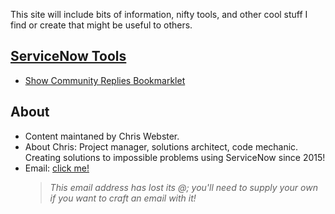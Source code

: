 This site will include bits of information, nifty tools, and other cool stuff I find or create that might be useful to others.



## [ServiceNow Tools](/now-tools.html)
- [Show Community Replies Bookmarklet](/now-tools.html#bookmarklet-community-replies-expander)

## About
* Content maintaned by Chris Webster.
* About Chris: Project manager, solutions architect, code mechanic. Creating solutions to impossible problems using ServiceNow since 2015!
* Email: [click me!](mailto:github-contact^AT^redstone.email)
     > *This email address has lost its @; you'll need to supply your own if you want to craft an email with it!* 

